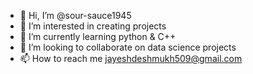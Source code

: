 - 👋 Hi, I’m @sour-sauce1945
- 👀 I’m interested in creating projects
- 🌱 I’m currently learning python & C++
- 💞️ I’m looking to collaborate on data science projects
- 📫 How to reach me jayeshdeshmukh509@gmail.com

<!---
sour-sauce1945/sour-sauce1945 is a ✨ special ✨ repository because its `README.md` (this file) appears on your GitHub profile.
You can click the Preview link to take a look at your changes.
--->
